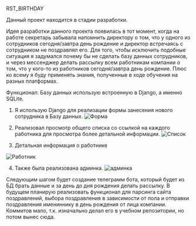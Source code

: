 RST_BIRTHDAY

Данный проект находится в стадии разработки.

Идея разработки данного проекта появилась в тот момент, когда на работе секретарь забывала напомнить директору о том, что у одного из сотрудников сегодня/завтра день рождение и директор встречаясь с сотрудником не поздравлял его. Для того, чтобы исключить подобные ситуация я задумался почему бы не сделать базу данных сотрудников, и через мессенджер делать рассылку всем работникам компании о том, что у кого-то из работников сегодня/завтра день рождение.
Плюс ко всему я буду применять знания, полученные в ходе обучения на разных платформах.

Функционал:
Базу данных использую встроенную в Django, а именно SQLite.

1. Я использую Django для реализации формы занесения нового сотрудника в Базу данных.
![Форма](https://user-images.githubusercontent.com/60866480/189330128-4470cb9b-bac8-4483-affc-9aa74e8b046f.png)

2. Реализовал просмотр общего списка со ссылкой на каждого работника для просмотра более детальной информации.
![Список](https://user-images.githubusercontent.com/60866480/189330524-93a57a01-757e-4493-ae16-3af3f9690140.png)

3. Детальная информация о работнике

![Работник](https://user-images.githubusercontent.com/60866480/189330873-dfb22693-e4cd-432d-99cb-f503aa74ecba.png)

4. Также была реализована админка.
![админка](https://user-images.githubusercontent.com/60866480/189331663-eb292206-7809-4032-89fb-3bfd80ef8fe2.png)



Следующим шагом будет создание телеграмм бота, который будет из БД брать данные и за день до дня рождения делать рассылку.
В будущем планирую реализовать функционал для парсинга сайта поздравлений, выбора поздравления в зависимости от пола и отправки поздравления имениннику в день рождения от лица компании.
Коммитов мало, т.к. изначально делал его в учебном репозитории, но потом вынес сюда.
